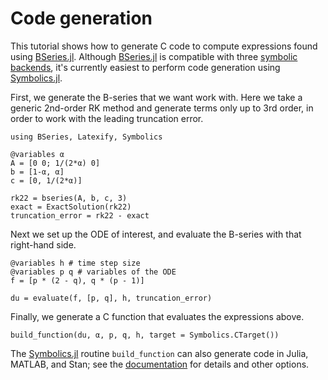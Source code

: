 # Code generation
This tutorial shows how to generate C code to compute expressions found using [BSeries.jl](https://github.com/ranocha/BSeries.jl).  Although [BSeries.jl](https://github.com/ranocha/BSeries.jl) is compatible with three [symbolic backends](https://ranocha.de/BSeries.jl/dev/tutorials/symbolic_computations/), it's currently easiest to perform code generation using [Symbolics.jl](https://github.com/JuliaSymbolics/Symbolics.jl).

First, we generate the B-series that we want work with.  Here we take a generic 2nd-order RK method and generate terms only up to 3rd order, in order to work with the leading truncation error.


```@example code-generation
using BSeries, Latexify, Symbolics

@variables α
A = [0 0; 1/(2*α) 0]
b = [1-α, α]
c = [0, 1/(2*α)]

rk22 = bseries(A, b, c, 3)
exact = ExactSolution(rk22)
truncation_error = rk22 - exact
```

Next we set up the ODE of interest, and evaluate the B-series with that right-hand side.


```@example code-generation
@variables h # time step size
@variables p q # variables of the ODE
f = [p * (2 - q), q * (p - 1)]

du = evaluate(f, [p, q], h, truncation_error)
```

Finally, we generate a C function that evaluates the expressions above.


```@example code-generation
build_function(du, α, p, q, h, target = Symbolics.CTarget())
```

The [Symbolics.jl](https://github.com/JuliaSymbolics/Symbolics.jl) routine `build_function` can also generate code in Julia, MATLAB, and Stan; see the [documentation](https://symbolics.juliasymbolics.org/stable/manual/build_function/#build_function) for details and other options.
